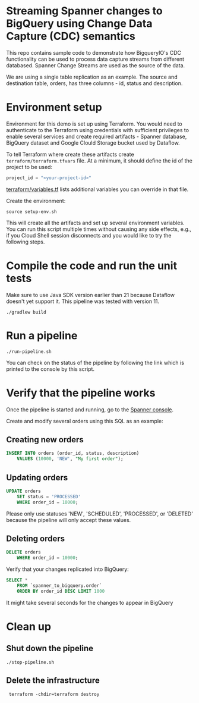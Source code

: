 # Streaming Spanner changes to BigQuery using Change Data Capture (CDC) semantics

This repo contains sample code to demonstrate how BigqueryIO's CDC functionality
can be used to process data capture streams from different databased. Spanner
Change Streams are used as the source of the data.

We are using a single table replication as an example. The source and
destination table, orders, has three columns - id, status and description.

# Environment setup

Environment for this demo is set up using Terraform. You would need to
authenticate to the Terraform using credentials with sufficient privileges to
enable several services and create required artifacts - Spanner database,
BigQuery dataset and Google Clould Storage bucket used by Dataflow.

To tell Terraform where create these artifacts
create `terraform/terraform.tfvars` file. At a minimum, it should define the id
of the
project to be used:

```terraform
project_id = "<your-project-id>"
```

[terraform/variables.tf](terraform/variables.tf) lists additional variables
you can override in that file.

Create the environment:

```shell
source setup-env.sh
```

This will create all the artifacts and set up several environment variables. You
can run this script multiple times without causing any side effects, e.g., if
you Cloud Shell session disconnects and you would like to try the following
steps.

# Compile the code and run the unit tests
Make sure to use Java SDK version earlier than 21 because Dataflow doesn't yet
support it. This pipeline was tested with version 11.

```shell
./gradlew build
```

# Run a pipeline

```shell
./run-pipeline.sh
```

You can check on the status of the pipeline by following the link which is
printed to the console by this script.

# Verify that the pipeline works

Once the pipeline is started and running, go to
the [Spanner console](https://console.cloud.google.com/spanner/instances/main/databases/fulfillment/details/query).

Create and modify several orders using this SQL as an example:

## Creating new orders

```sql
INSERT INTO orders (order_id, status, description)
    VALUES (10000, 'NEW', "My first order");
```

## Updating orders

```sql
UPDATE orders
    SET status = 'PROCESSED'
    WHERE order_id = 10000;
```

Please only use statuses 'NEW', 'SCHEDULED', 'PROCESSED', or 'DELETED' because
the pipeline will only accept these values.

## Deleting orders

```sql
DELETE orders 
    WHERE order_id = 10000;
```

Verify that your changes replicated into BigQuery:

```sql
SELECT *
    FROM `spanner_to_bigquery.order`
    ORDER BY order_id DESC LIMIT 1000
```

It might take several seconds for the changes to appear in BigQuery

# Clean up

## Shut down the pipeline

```shell
./stop-pipeline.sh
```

## Delete the infrastructure

```shell
 terraform -chdir=terraform destroy
```